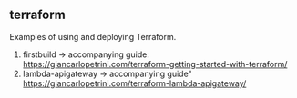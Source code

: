 ## terraform

Examples of using and deploying Terraform. 

1. firstbuild -> accompanying guide: https://giancarlopetrini.com/terraform-getting-started-with-terraform/
2. lambda-apigateway -> accompanying guide"
https://giancarlopetrini.com/terraform-lambda-apigateway/
